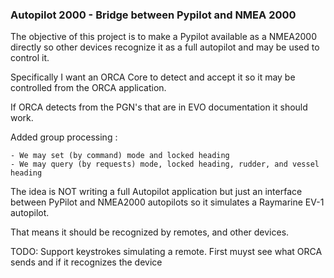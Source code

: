 ### Autopilot 2000 - Bridge between Pypilot and NMEA 2000

The objective of this project is to make a Pypilot available as a NMEA2000 directly
so other devices recognize it as a full autopilot and may be used
to control it.

Specifically I want an ORCA Core to detect and accept it so it may be controlled
from the ORCA application. 

If ORCA detects from the PGN's that are in EVO documentation it should work. 

Added group processing :

    - We may set (by command) mode and locked heading
    - We may query (by requests) mode, locked heading, rudder, and vessel heading
    
The idea is NOT writing a full Autopilot application but just an interface
between PyPilot and NMEA2000 autopilots so it simulates a Raymarine EV-1 autopilot.

That means it should be  recognized by remotes, and other devices.

TODO: Support keystrokes simulating a remote. First muyst see what ORCA sends and if it recognizes the device

